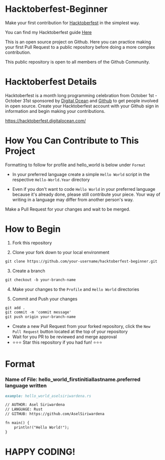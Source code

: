 # Hacktoberfest-Beginner
Make your first contribution for [Hacktoberfest](https://hacktoberfest.digitalocean.com) in the simplest way.

You can find my Hacktoberfest guide [Here](https://medium.com/@aselsiriwardena/what-is-hacktoberfest-how-to-get-a-free-t-shirt-9ff2344314c4)

This is an open source project on Github.  Here you can practice making your first Pull Request to a public repository before doing a more complex contribution.

This public repository is open to all members of the Github Community.

# Hacktoberfest Details
Hacktoberfest is a month long programming celebration from October 1st - October 31st sponsored by [Digital Ocean](https://www.digitalocean.com/) and [Github](https://github.com/blog/2433-celebrate-open-source-this-october-with-hacktoberfest) to get people involved in open source.  Create your Hacktoberfest account with your Github sign in information and begin making your contributions.

https://hacktoberfest.digitalocean.com/

# How You Can Contribute to This Project
Formatting to follow for profile and hello_world is below under `Format`
- In your preferred language create a simple `Hello World` script in the respective `Hello-World.Year` directory

- Even if you don't want to code `Hello World` in your preferred language because it's already done, please still contribute your piece.  Your way of writing in a language may differ from another person's way.

Make a Pull Request for your changes and wait to be merged.

# How to Begin
1. Fork this repository

2. Clone your fork down to your local environment
```markdown
git clone https://github.com/your-username/hacktoberfest-beginner.git
```

3. Create a branch
```markdown
git checkout -b your-branch-name
```

4. Make your changes to the `Profile` and `Hello World` directories

5. Commit and Push your changes
```markdown
git add .
git commit -m 'commit message'
git push origin your-branch-name
```

- Create a new Pull Request from your forked repository, click the `New Pull Request` button located at the top of your repository
- Wait for you PR to be reviewed and merge approval
- :star::star::star: Star this repository if you had fun! :star::star::star:

# Format

### Name of File: hello_world_firstinitiallastname.preferred language written
```markdown
example: hello_world_aselsiriwardena.rs
```

```markdown
// AUTHOR: Asel Siriwardena
// LANGUAGE: Rust
// GITHUB: https://github.com/AselSiriwardena

fn main() {
    println!("Hello World!");
}
```

# HAPPY CODING!
